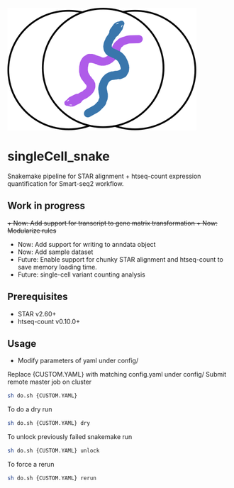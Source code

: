![Logo](scSnake.png)
# singleCell_snake
Snakemake pipeline for STAR alignment + htseq-count expression quantification for Smart-seq2 workflow.

Work in progress
----------------
<del>+ Now: Add support for transcript to gene matrix transformation
<del>+ Now: Modularize rules
+ Now: Add support for writing to anndata object
+ Now: Add sample dataset
+ Future: Enable support for chunky STAR alignment and htseq-count to save memory loading time.
+ Future: single-cell variant counting analysis

Prerequisites
-------------
+ STAR v2.60+
+ htseq-count v0.10.0+

Usage
-----
+ Modify parameters of yaml under config/

Replace {CUSTOM.YAML} with matching config.yaml under config/
Submit remote master job on cluster 
```bash
sh do.sh {CUSTOM.YAML}
```

To do a dry run
```bash
sh do.sh {CUSTOM.YAML} dry
```

To unlock previously failed snakemake run
```bash
sh do.sh {CUSTOM.YAML} unlock
```

To force a rerun
```bash
sh do.sh {CUSTOM.YAML} rerun
```
